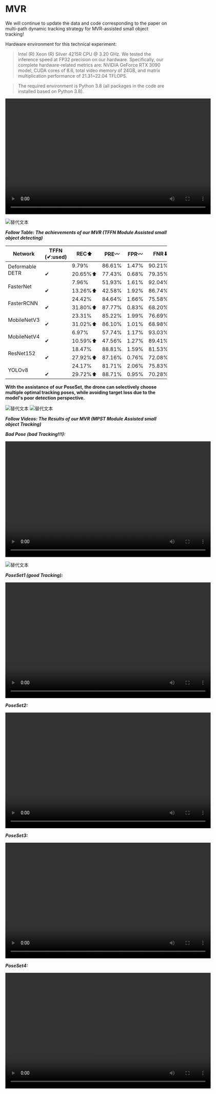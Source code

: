 # MVR
We will continue to update the data and code corresponding to the paper on multi-path dynamic tracking strategy for MVR-assisted small object tracking!

Hardware environment for this technical experiment: 

>Intel (R) Xeon (R) Silver 4215R CPU @ 3.20 GHz. We tested the inference speed at FP32 precision on our hardware. Specifically, our complete hardware-related metrics are: NVIDIA GeForce RTX 3090 model, CUDA cores of 8.6, total video memory of 24GB, and matrix multiplication performance of 21.31~22.04 TFLOPS.

>The required environment is Python 3.8 (all packages in the code are installed based on Python 3.8).


<video width="640" height="360" controls>
  <source src="[./GSBF_video_track.mp4](https://github.com/AirAI-Lab/paper-mvr/blob/master/GSBF_video_track.mp4)" type="video/mp4">
  你的浏览器不支持 video 标签，请升级浏览器。
</video>

![替代文本](./paper_graph/9.svg)

***Follow Table: The achievements of our MVR (TFFN Module Assisted small object detecting)***
<table>
  <thead>
    <tr>
      <th>Network</th>
      <th>TFFN (✔:used)</th>
      <th>REC⬆</th>
      <th>PRE〰</th>
      <th>FPR〰</th>
      <th>FNR⬇</th>
      <th>F1-score⬆</th>
      <th>mAP@0.5:0.95⬆</th>
      <th>mAP@0.75⬆</th>
      <th>mAP@0.5⬆</th>
    </tr>
  </thead>
  <tbody>
    <tr>
      <td rowspan="2">Deformable DETR</td>
      <td></td>
      <td>9.79%</td>
      <td>86.61%</td>
      <td>1.47%</td>
      <td>90.21%</td>
      <td>17.59%</td>
      <td>24.30%</td>
      <td>26.12%</td>
      <td>41.69%</td>
    </tr>
    <tr>
      <td>✔</td>
      <td>20.65%⬆</td>
      <td>77.43%</td>
      <td>0.68%</td>
      <td>79.35%⬇</td>
      <td>32.60%⬆</td>
      <td>41.85%⬆</td>
      <td>42.89%⬆</td>
      <td>76.11%⬆</td>
    </tr>
    <tr>
      <td rowspan="2">FasterNet</td>
      <td></td>
      <td>7.96%</td>
      <td>51.93%</td>
      <td>1.61%</td>
      <td>92.04%</td>
      <td>13.80%</td>
      <td>15.30%</td>
      <td>12.63%</td>
      <td>32.31%</td>
    </tr>
    <tr>
      <td>✔</td>
      <td>13.26%⬆</td>
      <td>42.58%</td>
      <td>1.92%</td>
      <td>86.74%⬇</td>
      <td>20.23%⬆</td>
      <td>18.40%⬆</td>
      <td>14.60%⬆</td>
      <td>40.23%⬆</td>
    </tr>
    <tr>
      <td rowspan="2">FasterRCNN</td>
      <td></td>
      <td>24.42%</td>
      <td>84.64%</td>
      <td>1.66%</td>
      <td>75.58%</td>
      <td>37.90%</td>
      <td>51.38%</td>
      <td>60.82%</td>
      <td>76.42%</td>
    </tr>
    <tr>
      <td>✔</td>
      <td>31.80%⬆</td>
      <td>87.77%</td>
      <td>0.83%</td>
      <td>68.20%⬇</td>
      <td>46.69%⬆</td>
      <td>58.45%⬆</td>
      <td>68.26%⬆</td>
      <td>88.86%⬆</td>
    </tr>
    <tr>
      <td rowspan="2">MobileNetV3</td>
      <td></td>
      <td>23.31%</td>
      <td>85.22%</td>
      <td>1.99%</td>
      <td>76.69%</td>
      <td>36.60%</td>
      <td>47.73%</td>
      <td>55.72%</td>
      <td>73.45%</td>
    </tr>
    <tr>
      <td>✔</td>
      <td>31.02%⬆</td>
      <td>86.10%</td>
      <td>1.01%</td>
      <td>68.98%⬇</td>
      <td>45.61%⬆</td>
      <td>54.74%⬆</td>
      <td>62.36%⬆</td>
      <td>86.77%⬆</td>
    </tr>
    <tr>
      <td rowspan="2">MobileNetV4</td>
      <td></td>
      <td>6.97%</td>
      <td>57.74%</td>
      <td>1.17%</td>
      <td>93.03%</td>
      <td>12.44%</td>
      <td>17.90%</td>
      <td>15.04%</td>
      <td>37.30%</td>
    </tr>
    <tr>
      <td>✔</td>
      <td>10.59%⬆</td>
      <td>47.56%</td>
      <td>1.27%</td>
      <td>89.41%⬇</td>
      <td>17.32%⬆</td>
      <td>20.36%⬆</td>
      <td>15.99%⬆</td>
      <td>44.67%⬆</td>
    </tr>
    <tr>
      <td rowspan="2">ResNet152</td>
      <td></td>
      <td>18.47%</td>
      <td>88.81%</td>
      <td>1.59%</td>
      <td>81.53%</td>
      <td>30.59%</td>
      <td>46.10%</td>
      <td>53.55%</td>
      <td>71.35%</td>
    </tr>
    <tr>
      <td>✔</td>
      <td>27.92%⬆</td>
      <td>87.16%</td>
      <td>0.76%</td>
      <td>72.08%⬇</td>
      <td>42.29%⬆</td>
      <td>55.11%⬆</td>
      <td>62.66%⬆</td>
      <td>87.41%⬆</td>
    </tr>
    <tr>
      <td rowspan="2">YOLOv8</td>
      <td></td>
      <td>24.17%</td>
      <td>81.71%</td>
      <td>2.06%</td>
      <td>75.83%</td>
      <td>37.30%</td>
      <td>55.36%</td>
      <td>66.98%</td>
      <td>78.54%</td>
    </tr>
    <tr>
      <td>✔</td>
      <td>29.72%⬆</td>
      <td>88.71%</td>
      <td>0.95%</td>
      <td>70.28%⬇</td>
      <td>44.53%⬆</td>
      <td>61.55%⬆</td>
      <td>72.93%⬆</td>
      <td>89.85%⬆</td>
    </tr>
  </tbody>
</table>



**With the assistance of our PoseSet, the drone can selectively choose multiple optimal tracking poses, while avoiding target loss due to the model's poor detection perspective.**

![替代文本](./paper_graph/001.svg)
![替代文本](./paper_graph/002.svg)

***Follow Videos: The Results of our MVR (MPST Module Assisted small object Tracking)***

***Bad Pose (bad Tracking!!!):***

<video width="640" height="360" controls>
  <source src="./90°20m_track_video.mp4" type="video/mp4">
  你的浏览器不支持 video 标签，请升级浏览器。
</video>

![替代文本](./paper_graph/004.svg)

***PoseSet1 (good Tracking):***

<video width="640" height="360" controls>
  <source src="./right_45°20m_track_video.mp4" type="video/mp4">
  你的浏览器不支持 video 标签，请升级浏览器。
</video>

***PoseSet2:***

<video width="640" height="360" controls>
  <source src="./right_45°20m_track_video.mp4" type="video/mp4">
  你的浏览器不支持 video 标签，请升级浏览器。
</video>

***PoseSet3:***

<video width="640" height="360" controls>
  <source src="./left_45°15m_track_video.mp4" type="video/mp4">
  你的浏览器不支持 video 标签，请升级浏览器。
</video>

***PoseSet4:***

<video width="640" height="360" controls>
  <source src="./left_45°10m_track_video.mp4" type="video/mp4">
  你的浏览器不支持 video 标签，请升级浏览器。
</video>


